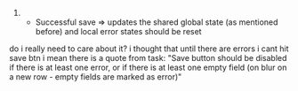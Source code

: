 1. - Successful save => updates the shared global state (as mentioned before) and local error states should be reset

do i really need to care about it? i thought that until there are errors i cant hit save btn
i mean there is a quote from task:
"Save button should be disabled if there is at least one error, or if there is at least one empty field (on blur on a new row - empty fields are marked as error)"
